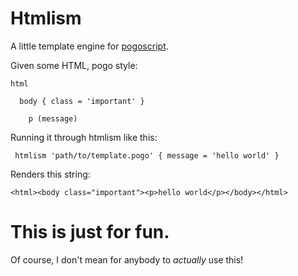 # Htmlism

A little template engine for [pogoscript](http://pogoscript.org/).

Given some HTML, pogo style:

    html
      
      body { class = 'important' }
        
        p (message)

Running it through htmlism like this:

     htmlism 'path/to/template.pogo' { message = 'hello world' }

Renders this string:

    <html><body class="important"><p>hello world</p></body></html>
    
# This is just for fun.

Of course, I don't mean for anybody to _actually_ use this!